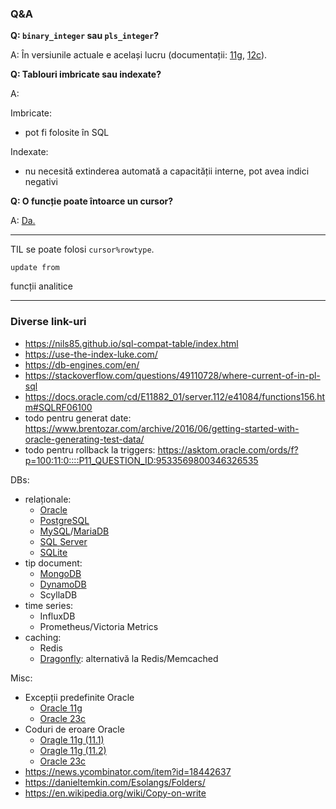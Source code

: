 ### Q&A

**Q: `binary_integer` sau `pls_integer`?**

A: În versiunile actuale e același lucru (documentații: [11g](https://docs.oracle.com/cd/E11882_01/appdev.112/e25519/datatypes.htm#LNPLS319), [12c](https://docs.oracle.com/database/121/LNPLS/datatypes.htm#LNPLS99938)).

**Q: Tablouri imbricate sau indexate?**

A:

Imbricate:
- pot fi folosite în SQL

Indexate:
- nu necesită extinderea automată a capacității interne, pot avea indici negativi

**Q: O funcție poate întoarce un cursor?**

A: [Da.](https://stackoverflow.com/questions/25891044/returning-a-ref-cursor-from-a-oracle-function)

-----

TIL se poate folosi `cursor%rowtype`.

`update from`

funcții analitice

-----

<!--

TODO
De exportat tabelele din schema HR în csv, apoi de portat manual 😢 script-urile pt constrângeri și mai știu eu ce

https://gist.github.com/gourab5139014/b0b8e90c66acd5d0e9bcfebbff65d02a
https://github.com/nomemory/neat-sample-databases-generators
https://github.com/nomemory/hr-schema-mysql
https://github.com/andriimazur93/hr_schema_sql_server

alternativ, dar mai puține date: https://www.sqltutorial.org/sql-sample-database/

-->


### Diverse link-uri

- https://nils85.github.io/sql-compat-table/index.html
- https://use-the-index-luke.com/
- https://db-engines.com/en/
- https://stackoverflow.com/questions/49110728/where-current-of-in-pl-sql
- https://docs.oracle.com/cd/E11882_01/server.112/e41084/functions156.htm#SQLRF06100
- todo pentru generat date: https://www.brentozar.com/archive/2016/06/getting-started-with-oracle-generating-test-data/
- todo pentru rollback la triggers: https://asktom.oracle.com/ords/f?p=100:11:0::::P11_QUESTION_ID:9533569800346326535


DBs:
- relaționale:
  - [Oracle](https://www.oracletutorial.com/)
  - [PostgreSQL](https://www.postgresqltutorial.com/)
  - [MySQL](https://www.mysqltutorial.org/)/[MariaDB](https://www.mariadbtutorial.com/)
  - [SQL Server](https://www.sqlservertutorial.net)
  - [SQLite](https://www.sqlitetutorial.net/)
- tip document:
  - [MongoDB](https://www.mongodbtutorial.org/)
  - [DynamoDB](https://docs.aws.amazon.com/amazondynamodb/latest/developerguide/DynamoDBLocal.html)
  - ScyllaDB
- time series:
  - InfluxDB
  - Prometheus/Victoria Metrics
- caching:
  - Redis
  - [Dragonfly](https://github.com/dragonflydb/dragonfly): alternativă la Redis/Memcached

Misc:
- Excepții predefinite Oracle
  - [Oracle 11g](https://docs.oracle.com/cd/E11882_01/appdev.112/e25519/errors.htm#LNPLS00703)
  - [Oracle 23c](https://docs.oracle.com/en/database/oracle////oracle-database/23/lnpls/plsql-error-handling.html#GUID-8C327B4A-71FA-4CFB-8BC9-4550A23734D6)
- Coduri de eroare Oracle
  - [Oragle 11g (11.1)](https://docs.oracle.com/cd/B28359_01/server.111/b28278/toc.htm)
  - [Oragle 11g (11.2)](https://docs.oracle.com/cd/E11882_01/server.112/e17766/toc.htm)
  - [Oracle 23c](https://docs.oracle.com/en/database/oracle/oracle-database/23/errmg/ORA-00000.html#GUID-27437B7F-F0C3-4F1F-9C6E-6780706FB0F6)
- https://news.ycombinator.com/item?id=18442637
- https://danieltemkin.com/Esolangs/Folders/
- https://en.wikipedia.org/wiki/Copy-on-write
